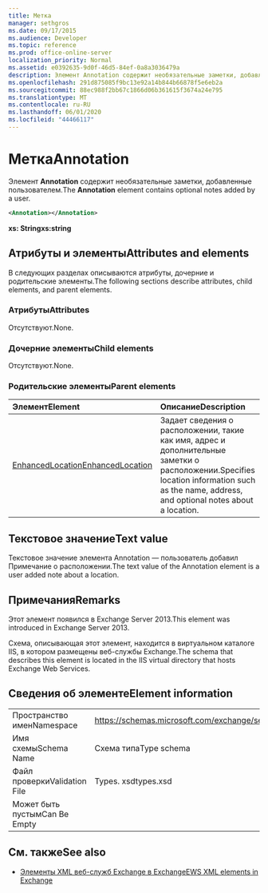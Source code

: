 ```yaml
---
title: Метка
manager: sethgros
ms.date: 09/17/2015
ms.audience: Developer
ms.topic: reference
ms.prod: office-online-server
localization_priority: Normal
ms.assetid: e0392635-9d0f-46d5-84ef-0a8a3036479a
description: Элемент Annotation содержит необязательные заметки, добавленные пользователем.
ms.openlocfilehash: 291d875085f9bc13e92a14b844b66878f5e6eb2a
ms.sourcegitcommit: 88ec988f2bb67c1866d06b361615f3674a24e795
ms.translationtype: MT
ms.contentlocale: ru-RU
ms.lasthandoff: 06/01/2020
ms.locfileid: "44466117"
---
```

# <a name="annotation"></a><span data-ttu-id="d9033-103">Метка</span><span class="sxs-lookup"><span data-stu-id="d9033-103">Annotation</span></span>

<span data-ttu-id="d9033-104">Элемент **Annotation** содержит необязательные заметки, добавленные пользователем.</span><span class="sxs-lookup"><span data-stu-id="d9033-104">The **Annotation** element contains optional notes added by a user.</span></span> 
  
```XML
<Annotation></Annotation>
```

 <span data-ttu-id="d9033-105">**xs: String**</span><span class="sxs-lookup"><span data-stu-id="d9033-105">**xs:string**</span></span>
## <a name="attributes-and-elements"></a><span data-ttu-id="d9033-106">Атрибуты и элементы</span><span class="sxs-lookup"><span data-stu-id="d9033-106">Attributes and elements</span></span>

<span data-ttu-id="d9033-107">В следующих разделах описываются атрибуты, дочерние и родительские элементы.</span><span class="sxs-lookup"><span data-stu-id="d9033-107">The following sections describe attributes, child elements, and parent elements.</span></span>
  
### <a name="attributes"></a><span data-ttu-id="d9033-108">Атрибуты</span><span class="sxs-lookup"><span data-stu-id="d9033-108">Attributes</span></span>

<span data-ttu-id="d9033-109">Отсутствуют.</span><span class="sxs-lookup"><span data-stu-id="d9033-109">None.</span></span>
  
### <a name="child-elements"></a><span data-ttu-id="d9033-110">Дочерние элементы</span><span class="sxs-lookup"><span data-stu-id="d9033-110">Child elements</span></span>

<span data-ttu-id="d9033-111">Отсутствуют.</span><span class="sxs-lookup"><span data-stu-id="d9033-111">None.</span></span>
  
### <a name="parent-elements"></a><span data-ttu-id="d9033-112">Родительские элементы</span><span class="sxs-lookup"><span data-stu-id="d9033-112">Parent elements</span></span>

|<span data-ttu-id="d9033-113">**Элемент**</span><span class="sxs-lookup"><span data-stu-id="d9033-113">**Element**</span></span>|<span data-ttu-id="d9033-114">**Описание**</span><span class="sxs-lookup"><span data-stu-id="d9033-114">**Description**</span></span>|
|:-----|:-----|
|[<span data-ttu-id="d9033-115">EnhancedLocation</span><span class="sxs-lookup"><span data-stu-id="d9033-115">EnhancedLocation</span></span>](enhancedlocation.md) <br/> |<span data-ttu-id="d9033-116">Задает сведения о расположении, такие как имя, адрес и дополнительные заметки о расположении.</span><span class="sxs-lookup"><span data-stu-id="d9033-116">Specifies location information such as the name, address, and optional notes about a location.</span></span>  <br/> |
   
## <a name="text-value"></a><span data-ttu-id="d9033-117">Текстовое значение</span><span class="sxs-lookup"><span data-stu-id="d9033-117">Text value</span></span>

<span data-ttu-id="d9033-118">Текстовое значение элемента Annotation — пользователь добавил Примечание о расположении.</span><span class="sxs-lookup"><span data-stu-id="d9033-118">The text value of the Annotation element is a user added note about a location.</span></span>
  
## <a name="remarks"></a><span data-ttu-id="d9033-119">Примечания</span><span class="sxs-lookup"><span data-stu-id="d9033-119">Remarks</span></span>

<span data-ttu-id="d9033-120">Этот элемент появился в Exchange Server 2013.</span><span class="sxs-lookup"><span data-stu-id="d9033-120">This element was introduced in Exchange Server 2013.</span></span>
  
<span data-ttu-id="d9033-121">Схема, описывающая этот элемент, находится в виртуальном каталоге IIS, в котором размещены веб-службы Exchange.</span><span class="sxs-lookup"><span data-stu-id="d9033-121">The schema that describes this element is located in the IIS virtual directory that hosts Exchange Web Services.</span></span>
  
## <a name="element-information"></a><span data-ttu-id="d9033-122">Сведения об элементе</span><span class="sxs-lookup"><span data-stu-id="d9033-122">Element information</span></span>

|||
|:-----|:-----|
|<span data-ttu-id="d9033-123">Пространство имен</span><span class="sxs-lookup"><span data-stu-id="d9033-123">Namespace</span></span>  <br/> |https://schemas.microsoft.com/exchange/services/2006/types  <br/> |
|<span data-ttu-id="d9033-124">Имя схемы</span><span class="sxs-lookup"><span data-stu-id="d9033-124">Schema Name</span></span>  <br/> |<span data-ttu-id="d9033-125">Схема типа</span><span class="sxs-lookup"><span data-stu-id="d9033-125">Type schema</span></span>  <br/> |
|<span data-ttu-id="d9033-126">Файл проверки</span><span class="sxs-lookup"><span data-stu-id="d9033-126">Validation File</span></span>  <br/> |<span data-ttu-id="d9033-127">Types. xsd</span><span class="sxs-lookup"><span data-stu-id="d9033-127">types.xsd</span></span>  <br/> |
|<span data-ttu-id="d9033-128">Может быть пустым</span><span class="sxs-lookup"><span data-stu-id="d9033-128">Can Be Empty</span></span>  <br/> ||
   
## <a name="see-also"></a><span data-ttu-id="d9033-129">См. также</span><span class="sxs-lookup"><span data-stu-id="d9033-129">See also</span></span>

- [<span data-ttu-id="d9033-130">Элементы XML веб-служб Exchange в Exchange</span><span class="sxs-lookup"><span data-stu-id="d9033-130">EWS XML elements in Exchange</span></span>](ews-xml-elements-in-exchange.md)


